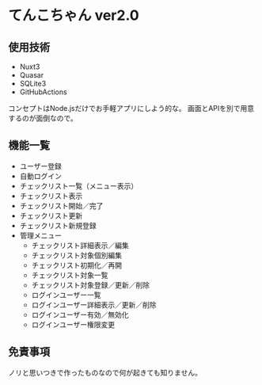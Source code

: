 # てんこちゃん ver2.0

## 使用技術
* Nuxt3
* Quasar
* SQLite3
* GitHubActions

コンセプトはNode.jsだけでお手軽アプリにしよう的な。
画面とAPIを別で用意するのが面倒なので。

## 機能一覧
* ユーザー登録
* 自動ログイン
* チェックリスト一覧（メニュー表示）
* チェックリスト表示
* チェックリスト開始／完了
* チェックリスト更新
* チェックリスト新規登録
* 管理メニュー
  * チェックリスト詳細表示／編集
  * チェックリスト対象個別編集
  * チェックリスト初期化／再開
  * チェックリスト対象一覧
  * チェックリスト対象登録／更新／削除
  * ログインユーザー一覧
  * ログインユーザー詳細表示／更新／削除
  * ログインユーザー有効／無効化
  * ログインユーザー権限変更

## 免責事項
ノリと思いつきで作ったものなので何が起きても知りません。